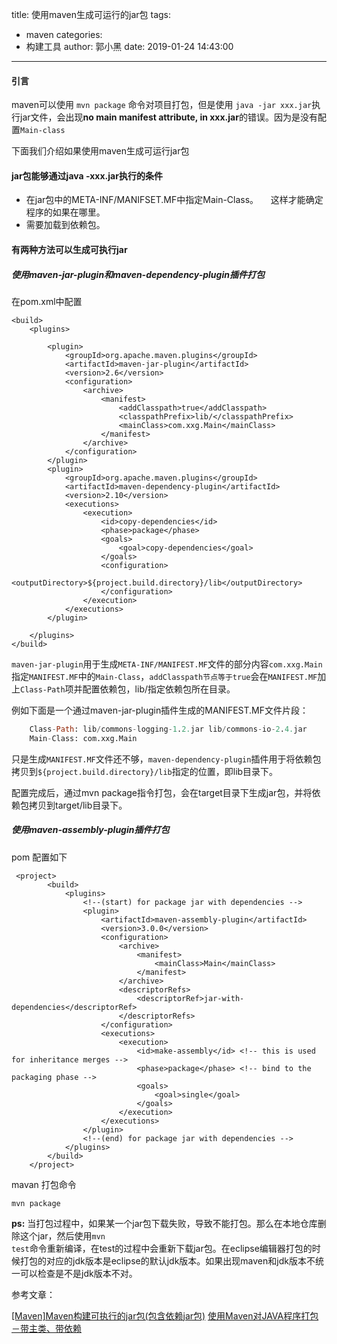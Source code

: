 title: 使用maven生成可运行的jar包
tags:
  - maven
categories:
  - 构建工具
author: 郭小黑
date: 2019-01-24 14:43:00
---

#### 引言

maven可以使用 <code>mvn package</code> 命令对项目打包，但是使用 <code>java -jar xxx.jar</code>执行jar文件，会出现**no main manifest attribute, in xxx.jar**的错误。因为是没有配置<code>Main-class</code>

下面我们介绍如果使用maven生成可运行jar包

<!-- more -->

#### jar包能够通过java -xxx.jar执行的条件

- 在jar包中的META-INF/MANIFSET.MF中指定Main-Class。
&nbsp;&nbsp;&nbsp;&nbsp;这样才能确定程序的如果在哪里。
- 需要加载到依赖包。

#### 有两种方法可以生成可执行jar

##### 使用maven-jar-plugin和maven-dependency-plugin插件打包

在pom.xml中配置

```pom
<build>
	<plugins>

		<plugin>
			<groupId>org.apache.maven.plugins</groupId>
			<artifactId>maven-jar-plugin</artifactId>
			<version>2.6</version>
			<configuration>
				<archive>
					<manifest>
						<addClasspath>true</addClasspath>
						<classpathPrefix>lib/</classpathPrefix>
						<mainClass>com.xxg.Main</mainClass>
					</manifest>
				</archive>
			</configuration>
		</plugin>
		<plugin>
			<groupId>org.apache.maven.plugins</groupId>
			<artifactId>maven-dependency-plugin</artifactId>
			<version>2.10</version>
			<executions>
				<execution>
					<id>copy-dependencies</id>
					<phase>package</phase>
					<goals>
						<goal>copy-dependencies</goal>
					</goals>
					<configuration>
						<outputDirectory>${project.build.directory}/lib</outputDirectory>
					</configuration>
				</execution>
			</executions>
		</plugin>

	</plugins>
</build>
```
<code>maven-jar-plugin</code>用于生成<code>META-INF/MANIFEST.MF</code>文件的部分内容<code><mainClass>com.xxg.Main</mainClass></code>指定<code>MANIFEST.MF</code>中的<code>Main-Class</code>，<code>addClasspath节点等于true</code>会在<code>MANIFEST.MF</code>加上<code>Class-Path</code>项并配置依赖包，<classpathPrefix>lib/</classpathPrefix>指定依赖包所在目录。

例如下面是一个通过maven-jar-plugin插件生成的MANIFEST.MF文件片段：

```manifest.mf
    Class-Path: lib/commons-logging-1.2.jar lib/commons-io-2.4.jar  
    Main-Class: com.xxg.Main  
```

只是生成<code>MANIFEST.MF</code>文件还不够，<code>maven-dependency-plugin</code>插件用于将依赖包拷贝到<code>${project.build.directory}/lib</code>指定的位置，即lib目录下。

配置完成后，通过mvn package指令打包，会在target目录下生成jar包，并将依赖包拷贝到target/lib目录下。

##### 使用maven-assembly-plugin插件打包

pom 配置如下

```pom
 <project>
        <build>
            <plugins>
                <!--(start) for package jar with dependencies -->
                <plugin>
                    <artifactId>maven-assembly-plugin</artifactId>
                    <version>3.0.0</version>
                    <configuration>
                        <archive>
                            <manifest>
                                <mainClass>Main</mainClass>
                            </manifest>
                        </archive>
                        <descriptorRefs>
                            <descriptorRef>jar-with-dependencies</descriptorRef>
                        </descriptorRefs>
                    </configuration>
                    <executions>
                        <execution>
                            <id>make-assembly</id> <!-- this is used for inheritance merges -->
                            <phase>package</phase> <!-- bind to the packaging phase -->
                            <goals>
                                <goal>single</goal>
                            </goals>
                        </execution>
                    </executions>
                </plugin>
                <!--(end) for package jar with dependencies -->
            </plugins>
        </build>
    </project>
```

mavan 打包命令

```command
mvn package
```


**ps:** 当打包过程中，如果某一个jar包下载失败，导致不能打包。那么在本地仓库删除这个jar，然后使用<code>mvn test</code>命令重新编译，在test的过程中会重新下载jar包。在eclipse编辑器打包的时候打包的对应的jdk版本是eclipse的默认jdk版本。如果出现maven和jdk版本不统一可以检查是不是jdk版本不对。

参考文章：

[[Maven]Maven构建可执行的jar包(包含依赖jar包)](https://www.cnblogs.com/dzblog/p/6913809.html)
[使用Maven对JAVA程序打包－带主类、带依赖](http://blog.csdn.net/strongyoung88/article/details/54097830)